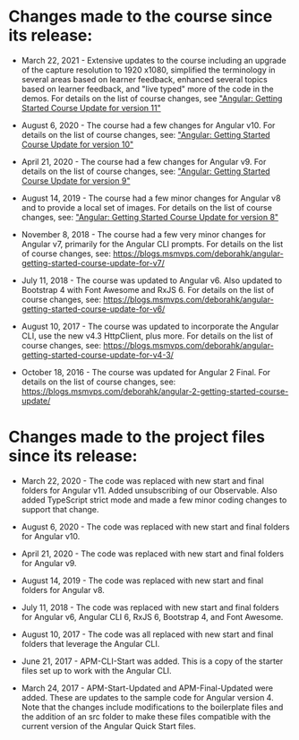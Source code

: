 # Changes made to the course since its release:
- March 22, 2021 - Extensive updates to the course including an upgrade of the capture resolution to 1920 x1080, simplified the terminology in several areas based on learner feedback, enhanced several topics based on learner feedback, and "live typed" more of the code in the demos. For details on the list of course changes, see ["Angular: Getting Started Course Update for version 11"](https://docs.google.com/document/d/1m_YB-O1pe5y3KVZdetAIQu6UcgvrUYQ1dL08-VXcX7k/edit?usp=sharing)

- August 6, 2020 - The course had a few changes for Angular v10. For details on the list of course changes, see: ["Angular: Getting Started Course Update for version 10"](https://docs.google.com/document/d/14s_d-gmkyj2B4xK7AHwpe5nLVhWg7kp4IgGzNsqPwuE/edit?usp=sharing)

- April 21, 2020 - The course had a few changes for Angular v9. For details on the list of course changes, see: ["Angular: Getting Started Course Update for version 9"](https://docs.google.com/document/d/11LgSHiBhszzplXZkL9q9NEX4pi3uIO24WMeBUM0oZg0/edit?usp=sharing)

- August 14, 2019 - The course had a few minor changes for Angular v8 and to provide a local set of images. For details on the list of course changes, see: ["Angular: Getting Started Course Update for version 8"](https://docs.google.com/document/d/1MZd2D2zeNusKAwl_NYZbWDLzvUlvYicKfYMpFnlOxSs/edit?usp=sharing)

- November 8, 2018 - The course had a few very minor changes for Angular v7, primarily for the Angular CLI prompts. For details on the list of course changes, see: https://blogs.msmvps.com/deborahk/angular-getting-started-course-update-for-v7/

- July 11, 2018 - The course was updated to Angular v6. Also updated to Bootstrap 4 with Font Awesome and RxJS 6. For details on the list of course changes, see: https://blogs.msmvps.com/deborahk/angular-getting-started-course-update-for-v6/

- August 10, 2017 - The course was updated to incorporate the Angular CLI, use the new v4.3 HttpClient, plus more. For details on the list of course changes, see: https://blogs.msmvps.com/deborahk/angular-getting-started-course-update-for-v4-3/

- October 18, 2016 - The course was updated for Angular 2 Final. For details on the list of course changes, see: https://blogs.msmvps.com/deborahk/angular-2-getting-started-course-update/

# Changes made to the project files since its release:
- March 22, 2020 - The code was replaced with new start and final folders for Angular v11. Added unsubscribing of our Observable. Also added TypeScript strict mode and made a few minor coding changes to support that change.

- August 6, 2020 - The code was replaced with new start and final folders for Angular v10.

- April 21, 2020 - The code was replaced with new start and final folders for Angular v9.

- August 14, 2019 - The code was replaced with new start and final folders for Angular v8.

- July 11, 2018 - The code was replaced with new start and final folders for Angular v6, Angular CLI 6, RxJS 6, Bootstrap 4, and Font Awesome.

- August 10, 2017 - The code was all replaced with new start and final folders that leverage the Angular CLI.

- June 21, 2017 - APM-CLI-Start was added. This is a copy of the starter files set up to work with the Angular CLI.

- March 24, 2017 - APM-Start-Updated and APM-Final-Updated were added. These are updates to the sample code for Angular version 4. Note that the changes include modifications to the boilerplate files and the addition of an src folder to make these files compatible with the current version of the Angular Quick Start files.
